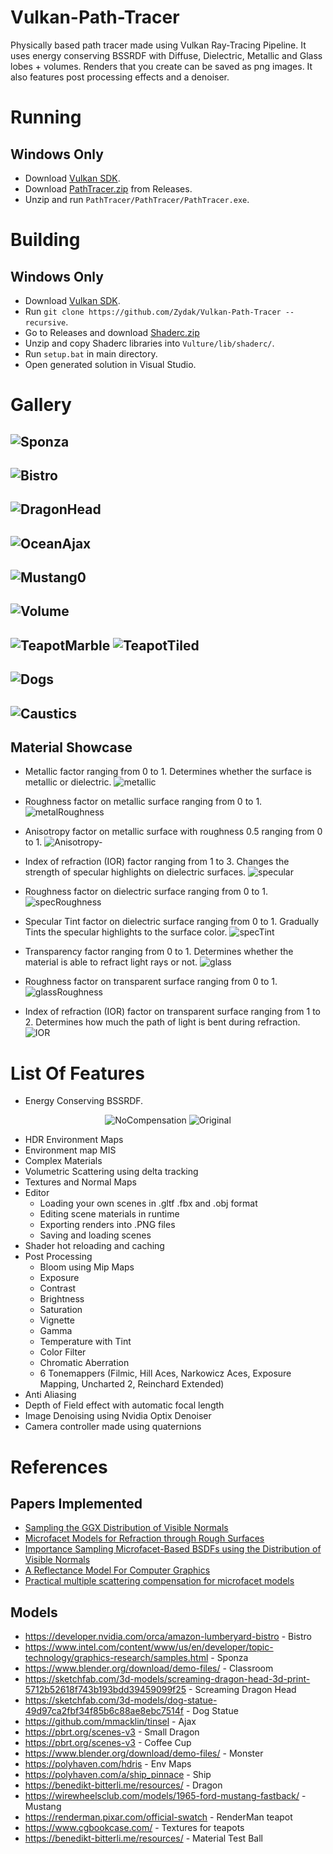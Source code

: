 # Vulkan-Path-Tracer

Physically based path tracer made using Vulkan Ray-Tracing Pipeline. It uses energy conserving BSSRDF with Diffuse, Dielectric, Metallic and Glass lobes + volumes. Renders that you create can be saved as png images. It also features post processing effects and a denoiser.

# Running
## Windows Only
- Download [Vulkan SDK](https://vulkan.lunarg.com/sdk/home#windows).
- Download [PathTracer.zip](https://github.com/Zydak/Vulkan-Path-Tracer/releases/download/Release-v1.0.0-alpha/PathTracer.zip) from Releases.
- Unzip and run `PathTracer/PathTracer/PathTracer.exe`.

# Building
## Windows Only
- Download [Vulkan SDK](https://vulkan.lunarg.com/sdk/home#windows).
- Run `git clone https://github.com/Zydak/Vulkan-Path-Tracer --recursive`.
- Go to Releases and download [Shaderc.zip](https://github.com/Zydak/Vulkan-Path-Tracer/releases/download/Release/Shaderc.zip)
- Unzip and copy Shaderc libraries into `Vulture/lib/shaderc/`.
- Run `setup.bat` in main directory.
- Open generated solution in Visual Studio.

# Gallery
![Sponza](./Gallery/GodRays.png)
--------
![Bistro](./Gallery/Bistro.png)
--------
![DragonHead](./Gallery/DragonHead.png)
--------
![OceanAjax](./Gallery/OceanAjax.png)
--------
![Mustang0](./Gallery/Mustang0.png)
--------
![Volume](./Gallery/NonUniform.png)
--------
![TeapotMarble](./Gallery/TeapotMarble.png)
![TeapotTiled](./Gallery/TeapotTiled.png)
--------
![Dogs](./Gallery/Dogs.png)
--------
![Caustics](./Gallery/Caustics.png)
--------

## Material Showcase

- Metallic factor ranging from 0 to 1. Determines whether the surface is metallic or dielectric.
![metallic](./Gallery/materialShowcase/metallic.png)

- Roughness factor on metallic surface ranging from 0 to 1.
![metalRoughness](./Gallery/materialShowcase/metalRoughness.png)

- Anisotropy factor on metallic surface with roughness 0.5 ranging from 0 to 1.
![Anisotropy-](./Gallery/materialShowcase/Anisotropy-.png)

- Index of refraction (IOR) factor ranging from 1 to 3. Changes the strength of specular highlights on dielectric surfaces.
![specular](./Gallery/materialShowcase/specular.png)

- Roughness factor on dielectric surface ranging from 0 to 1.
![specRoughness](./Gallery/materialShowcase/specRoughness.png)

- Specular Tint factor on dielectric surface ranging from 0 to 1. Gradually Tints the specular highlights to the surface color.
![specTint](./Gallery/materialShowcase/specTint.png)

- Transparency factor ranging from 0 to 1. Determines whether the material is able to refract light rays or not.
![glass](./Gallery/materialShowcase/glass.png)

- Roughness factor on transparent surface ranging from 0 to 1.
![glassRoughness](./Gallery/materialShowcase/glassRoughness.png)

- Index of refraction (IOR) factor on transparent surface ranging from 1 to 2. Determines how much the path of light is bent during refraction.
![IOR](./Gallery/materialShowcase/ior.png)

# List Of Features
- Energy Conserving BSSRDF.
<p align="center">
  <img src="./Gallery/Graphics/NoCompensation.png" alt="NoCompensation" />
  <img src="./Gallery/Graphics/Original.png" alt="Original" />
</p>

- HDR Environment Maps
- Environment map MIS
- Complex Materials
- Volumetric Scattering using delta tracking
- Textures and Normal Maps
- Editor
  - Loading your own scenes in .gltf .fbx and .obj format
  - Editing scene materials in runtime
  - Exporting renders into .PNG files
  - Saving and loading scenes
- Shader hot reloading and caching
- Post Processing
  - Bloom using Mip Maps
  - Exposure
  - Contrast
  - Brightness
  - Saturation
  - Vignette
  - Gamma
  - Temperature with Tint
  - Color Filter
  - Chromatic Aberration
  - 6 Tonemappers (Filmic, Hill Aces, Narkowicz Aces, Exposure Mapping, Uncharted 2, Reinchard Extended)
- Anti Aliasing
- Depth of Field effect with automatic focal length
- Image Denoising using Nvidia Optix Denoiser
- Camera controller made using quaternions

# References

## Papers Implemented
- [Sampling the GGX Distribution of Visible Normals](https://jcgt.org/published/0007/04/01/paper.pdf)
- [Microfacet Models for Refraction through Rough Surfaces](https://www.graphics.cornell.edu/~bjw/microfacetbsdf.pdf)
- [Importance Sampling Microfacet-Based BSDFs using the Distribution of Visible Normals](https://inria.hal.science/hal-00996995v2/document)
- [A Reflectance Model For Computer Graphics](https://dl.acm.org/doi/pdf/10.1145/357290.357293)
- [Practical multiple scattering compensation for microfacet models](https://blog.selfshadow.com/publications/turquin/ms_comp_final.pdf)

## Models
- https://developer.nvidia.com/orca/amazon-lumberyard-bistro - Bistro
- https://www.intel.com/content/www/us/en/developer/topic-technology/graphics-research/samples.html - Sponza
- https://www.blender.org/download/demo-files/ - Classroom
- https://sketchfab.com/3d-models/screaming-dragon-head-3d-print-5712b52618f743b193bdd39459099f25 - Screaming Dragon Head
- https://sketchfab.com/3d-models/dog-statue-49d97ca2fbf34f85b6c88ae8ebc7514f - Dog Statue
- https://github.com/mmacklin/tinsel - Ajax
- https://pbrt.org/scenes-v3 - Small Dragon
- https://pbrt.org/scenes-v3 - Coffee Cup
- https://www.blender.org/download/demo-files/ - Monster
- https://polyhaven.com/hdris - Env Maps
- https://polyhaven.com/a/ship_pinnace - Ship
- https://benedikt-bitterli.me/resources/ - Dragon
- https://wirewheelsclub.com/models/1965-ford-mustang-fastback/ - Mustang
- https://renderman.pixar.com/official-swatch - RenderMan teapot
- https://www.cgbookcase.com/ - Textures for teapots
- https://benedikt-bitterli.me/resources/ - Material Test Ball